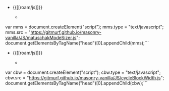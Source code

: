- {{[[roam/js]]}}
    - ```javascript
var mms = document.createElement("script");
mms.type = "text/javascript";
mms.src = "https://gitmurf.github.io/masonry-vanilla/JS/matuschakModeSizer.js";
document.getElementsByTagName("head")[0].appendChild(mms);```
- {{[[roam/js]]}}
    - ```javascript
var cbw = document.createElement("script");
cbw.type = "text/javascript";
cbw.src = "https://gitmurf.github.io/masonry-vanilla/JS/cycleBlockWidth.js";
document.getElementsByTagName("head")[0].appendChild(cbw);```

